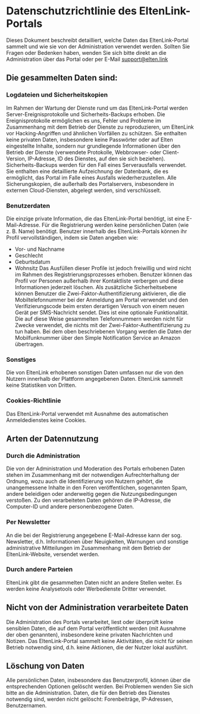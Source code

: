 ﻿# Datenschutzrichtlinie des EltenLink-Portals
Dieses Dokument beschreibt detailliert, welche Daten das EltenLink-Portal sammelt und wie sie von der Administration verwendet werden.
Sollten Sie Fragen oder Bedenken haben, wenden Sie sich bitte direkt an die Administration über das Portal oder per E-Mail
support@elten.link

## Die gesammelten Daten sind:
### Logdateien und Sicherheitskopien
Im Rahmen der Wartung der Dienste rund um das EltenLink-Portal werden Server-Ereignisprotokolle und Sicherheits-Backups erhoben.
Die Ereignisprotokolle ermöglichen es uns, Fehler und Probleme im Zusammenhang mit dem Betrieb der Dienste zu reproduzieren, um EltenLink vor Hacking-Angriffen und ähnlichen Vorfällen zu schützen. Sie enthalten keine privaten Daten, insbesondere keine Passwörter oder auf Elten eingestellte Inhalte, sondern nur grundlegende Informationen über den Betrieb der Dienste (verwendete Protokolle, Webbrowser- oder Client-Version, IP-Adresse, ID des Dienstes, auf den sie sich beziehen).
Sicherheits-Backups werden für den Fall eines Serverausfalls verwendet. Sie enthalten eine detaillierte Aufzeichnung der Datenbank, die es ermöglicht, das Portal im Falle eines Ausfalls wiederherzustellen. Alle Sicherungskopien, die außerhalb des Portalservers, insbesondere in externen Cloud-Diensten, abgelegt werden, sind verschlüsselt.
### Benutzerdaten
Die einzige private Information, die das EltenLink-Portal benötigt, ist eine E-Mail-Adresse. Für die Registrierung werden keine persönlichen Daten (wie z. B. Name) benötigt.
Benutzer innerhalb des EltenLink-Portals können ihr Profil vervollständigen, indem sie Daten angeben wie:
* Vor- und Nachname
* Geschlecht
* Geburtsdatum
* Wohnsitz
Das Ausfüllen dieser Profile ist jedoch freiwillig und wird nicht im Rahmen des Registrierungsprozesses erhoben. Benutzer können das Profil vor Personen außerhalb ihrer Kontaktliste verbergen und diese Informationen jederzeit löschen.
Als zusätzliche Sicherheitsebene können Benutzer die Zwei-Faktor-Authentifizierung aktivieren, die die Mobiltelefonnummer bei der Anmeldung am Portal verwendet und den Verifizierungscode beim ersten derartigen Versuch von einem neuen Gerät per SMS-Nachricht sendet. Dies ist eine optionale Funktionalität. Die auf diese Weise gesammelten Telefonnummern werden nicht für Zwecke verwendet, die nichts mit der Zwei-Faktor-Authentifizierung zu tun haben.
Bei dem oben beschriebenen Vorgang werden die Daten der Mobilfunknummer über den Simple Notification Service an Amazon übertragen.
### Sonstiges
Die von EltenLink erhobenen sonstigen Daten umfassen nur die von den Nutzern innerhalb der Plattform angegebenen Daten. EltenLink sammelt keine Statistiken von Dritten.
### Cookies-Richtlinie
Das EltenLink-Portal verwendet mit Ausnahme des automatischen Anmeldedienstes keine Cookies.
## Arten der Datennutzung
### Durch die Administration
Die von der Administration und Moderation des Portals erhobenen Daten stehen im Zusammenhang mit der notwendigen Aufrechterhaltung der Ordnung, wozu auch die Identifizierung von Nutzern gehört, die unangemessene Inhalte in den Foren veröffentlichen, sogenannten Spam, andere beleidigen oder anderweitig gegen die Nutzungsbedingungen verstoßen.
Zu den verarbeiteten Daten gehören die IP-Adresse, die Computer-ID und andere personenbezogene Daten.
### Per Newsletter
An die bei der Registrierung angegebene E-Mail-Adresse kann der sog. Newsletter, d.h. Informationen über Neuigkeiten, Warnungen und sonstige administrative Mitteilungen im Zusammenhang mit dem Betrieb der EltenLink-Website, versendet werden.
### Durch andere Parteien
EltenLink gibt die gesammelten Daten nicht an andere Stellen weiter.
Es werden keine Analysetools oder Werbedienste Dritter verwendet.
## Nicht von der Administration verarbeitete Daten
Die Administration des Portals verarbeitet, liest oder überprüft keine sensiblen Daten, die auf dem Portal veröffentlicht werden (mit Ausnahme der oben genannten), insbesondere keine privaten Nachrichten und Notizen.
Das EltenLink-Portal sammelt keine Aktivitäten, die nicht für seinen Betrieb notwendig sind, d.h. keine Aktionen, die der Nutzer lokal ausführt.
## Löschung von Daten
Alle persönlichen Daten, insbesondere das Benutzerprofil, können über die entsprechenden Optionen gelöscht werden. Bei Problemen wenden Sie sich bitte an die Administration.
Daten, die für den Betrieb des Dienstes notwendig sind, werden nicht gelöscht: Forenbeiträge, IP-Adressen, Benutzernamen.